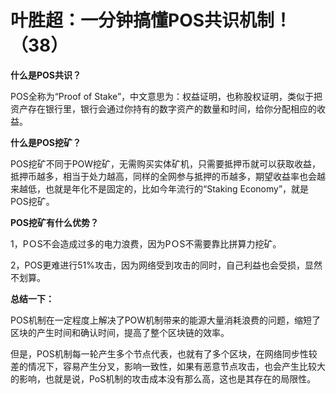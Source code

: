 
# 叶胜超：一分钟搞懂POS共识机制！（38）



  **什么是POS共识？**



POS全称为“Proof of Stake”，中文意思为：权益证明，也称股权证明，类似于把资产存在银行里，银行会通过你持有的数字资产的数量和时间，给你分配相应的收益。



**什么是POS挖矿？**



POS挖矿不同于POW挖矿，无需购买实体矿机，只需要抵押币就可以获取收益，抵押币越多，相当于处力越高，同样的全网参与抵押的币越多，期望收益率也会越来越低，也就是年化不是固定的，比如今年流行的“Staking Economy”，就是POS挖矿。



**POS挖矿有什么优势？**



1，PＯS不会造成过多的电力浪费，因为PＯS不需要靠比拼算力挖矿。



2，POS更难进行51%攻击，因为网络受到攻击的同时，自己利益也会受损，显然不划算。



**总结一下：**



POS机制在一定程度上解决了POW机制带来的能源大量消耗浪费的问题，缩短了区块的产生时间和确认时间，提高了整个区块链的效率。



但是，POS机制每一轮产生多个节点代表，也就有了多个区块，在网络同步性较差的情况下，容易产生分叉，影响一致性，如果有恶意节点攻击，也会产生比较大的影响，也就是说，PoS机制的攻击成本没有那么高，这也是其存在的局限性。
